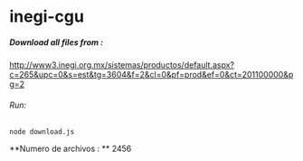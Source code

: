 # inegi-cgu

##### Download  all files from :

http://www3.inegi.org.mx/sistemas/productos/default.aspx?c=265&upc=0&s=est&tg=3604&f=2&cl=0&pf=prod&ef=0&ct=201100000&pg=2

###### Run:

`node download.js`

**Numero de archivos : ** 2456
